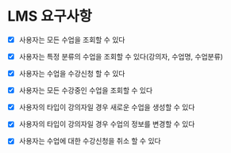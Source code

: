 # LMS 요구사항
- [x] 사용자는 모든 수업을 조회할 수 있다    
- [x] 사용자는 특정 분류의 수업을 조회할 수 있다(강의자, 수업명, 수업분류)    
- [x] 사용자는 수업을 수강신청 할 수 있다    
- [x] 사용자는 모든 수강중인 수업을 조회할 수 있다
- [x] 사용자의 타입이 강의자일 경우 새로운 수업을 생성할 수 있다    
- [x] 사용자의 타입이 강의자일 경우 수업의 정보를 변경할 수 있다
- [x] 사용자는 수업에 대한 수강신청을 취소 할 수 있다

